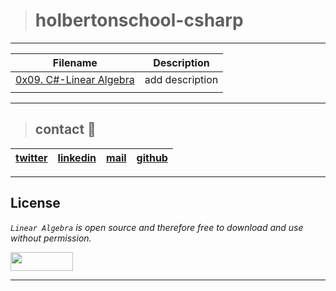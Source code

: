 > # holbertonschool-csharp
---
| **Filename** | **Description** |
|---|---|
| [0x09. C#-Linear Algebra](./https://github.com/ricardo1470/holbertonschool-csharp/tree/master/0x09-csharp-linear_algebra) | add description  |
|  |   |

---
> ## contact 💬

| [twitter](https://twitter.com/RICARDO1470) | [linkedin](https://www.linkedin.com/in/ricardo-alfonso-camayo/) | [mail](1466@holbertonschool.com) | [github](https://github.com/ricardo1470/README/blob/master/README.md) |
|---|---|---|---|

---

## License
*`Linear Algebra` is open source and therefore free to download and use without permission.*

<a href="url"><img src="https://www.holbertonschool.com/holberton-logo.png" align="middle" width="100" height="30"></a>

---